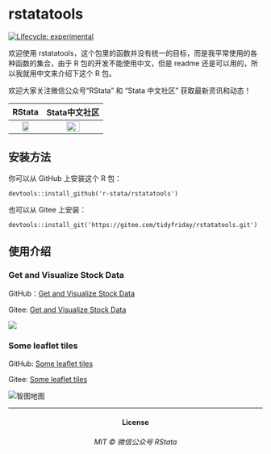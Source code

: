 
<!-- README.md is generated from README.Rmd. Please edit that file -->

rstatatools
===========

<!-- badges: start -->

[![Lifecycle:
experimental](https://img.shields.io/badge/lifecycle-experimental-orange.svg)](https://www.tidyverse.org/lifecycle/#experimental)
<!-- badges: end -->

欢迎使用
rstatatools，这个包里的函数并没有统一的目标，而是我平常使用的各种函数的集合，由于
R 包的开发不能使用中文，但是 readme
还是可以用的，所以我就用中文来介绍下这个 R 包。

欢迎大家关注微信公众号“RStata” 和 “Stata 中文社区” 获取最新资讯和动态！

|                                             RStata                                              |                                          Stata中文社区                                          |
|:-----------------------------------------------------------------------------------------------:|:-----------------------------------------------------------------------------------------------:|
| <img src="https://mdniceczx.oss-cn-beijing.aliyuncs.com/image_20201120143454.png" width="50%"/> | <img src="https://mdniceczx.oss-cn-beijing.aliyuncs.com/image_20201120143508.png" width="50%"/> |

安装方法
--------

你可以从 GitHub 上安装这个 R 包：

    devtools::install_github('r-stata/rstatatools')

也可以从 Gitee 上安装：

    devtools::install_git('https://gitee.com/tidyfriday/rstatatools.git')

使用介绍
--------

### Get and Visualize Stock Data

GitHub：[Get and Visualize Stock
Data](https://r-stata.github.io/rstatatools/articles/cntrade.html)

Gitee: [Get and Visualize Stock
Data](https://tidyfriday.gitee.io/rstatatools/articles/cntrade.html)

![](https://mdniceczx.oss-cn-beijing.aliyuncs.com/plotstock_20201216214450.png)

### Some leaflet tiles

GitHub: [Some leaflet
tiles](https://r-stata.github.io/rstatatools/articles/leaflet_tiles.html)

Gitee: [Some leaflet
tiles](https://tidyfriday.gitee.io/rstatatools/articles/leaflet_tiles.html)

![智图地图](https://mdniceczx.oss-cn-beijing.aliyuncs.com/geomap_20201216214442.png)

------------------------------------------------------------------------

<h4 align="center">
License
</h4>
<h6 align="center">
MIT © 微信公众号 RStata
</h6>
